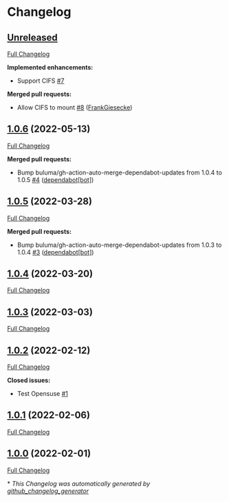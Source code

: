 # Changelog

## [Unreleased](https://github.com/buluma/ansible-role-mount/tree/HEAD)

[Full Changelog](https://github.com/buluma/ansible-role-mount/compare/1.0.6...HEAD)

**Implemented enhancements:**

- Support CIFS [\#7](https://github.com/buluma/ansible-role-mount/issues/7)

**Merged pull requests:**

- Allow CIFS to mount [\#8](https://github.com/buluma/ansible-role-mount/pull/8) ([FrankGiesecke](https://github.com/FrankGiesecke))

## [1.0.6](https://github.com/buluma/ansible-role-mount/tree/1.0.6) (2022-05-13)

[Full Changelog](https://github.com/buluma/ansible-role-mount/compare/1.0.5...1.0.6)

**Merged pull requests:**

- Bump buluma/gh-action-auto-merge-dependabot-updates from 1.0.4 to 1.0.5 [\#4](https://github.com/buluma/ansible-role-mount/pull/4) ([dependabot[bot]](https://github.com/apps/dependabot))

## [1.0.5](https://github.com/buluma/ansible-role-mount/tree/1.0.5) (2022-03-28)

[Full Changelog](https://github.com/buluma/ansible-role-mount/compare/1.0.4...1.0.5)

**Merged pull requests:**

- Bump buluma/gh-action-auto-merge-dependabot-updates from 1.0.3 to 1.0.4 [\#3](https://github.com/buluma/ansible-role-mount/pull/3) ([dependabot[bot]](https://github.com/apps/dependabot))

## [1.0.4](https://github.com/buluma/ansible-role-mount/tree/1.0.4) (2022-03-20)

[Full Changelog](https://github.com/buluma/ansible-role-mount/compare/1.0.3...1.0.4)

## [1.0.3](https://github.com/buluma/ansible-role-mount/tree/1.0.3) (2022-03-03)

[Full Changelog](https://github.com/buluma/ansible-role-mount/compare/1.0.2...1.0.3)

## [1.0.2](https://github.com/buluma/ansible-role-mount/tree/1.0.2) (2022-02-12)

[Full Changelog](https://github.com/buluma/ansible-role-mount/compare/1.0.1...1.0.2)

**Closed issues:**

- Test Opensuse [\#1](https://github.com/buluma/ansible-role-mount/issues/1)

## [1.0.1](https://github.com/buluma/ansible-role-mount/tree/1.0.1) (2022-02-06)

[Full Changelog](https://github.com/buluma/ansible-role-mount/compare/1.0.0...1.0.1)

## [1.0.0](https://github.com/buluma/ansible-role-mount/tree/1.0.0) (2022-02-01)

[Full Changelog](https://github.com/buluma/ansible-role-mount/compare/00b2ac6b8d24f30bdba0b2e4219bda1c3b0f2616...1.0.0)



\* *This Changelog was automatically generated by [github_changelog_generator](https://github.com/github-changelog-generator/github-changelog-generator)*

